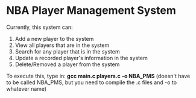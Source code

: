 # NBA Player Management System
Currently, this system can:
1. Add a new player to the system
2. View all players that are in the system
3. Search for any player that is in the system
4. Update a recorded player's information in the system
5. Delete/Removed a player from the system

To execute this, type in:
**gcc main.c players.c -o NBA_PMS** (doesn't have to be called NBA_PMS, but you need to compile the .c files and -o to whatever name)
